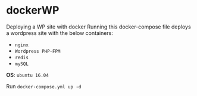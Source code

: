 # dockerWP
Deploying a WP site with docker 
Running this docker-compose file deploys a wordpress site with the below containers:
- `nginx`
- `Wordpress PHP-FPM`
- `redis`
- `mySQL`

**OS**: `ubuntu 16.04`

Run `docker-compose.yml up -d`
